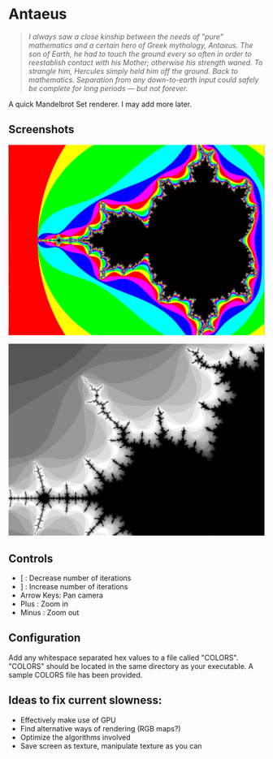 # Antaeus
> *I always saw a close kinship between the needs of "pure" mathematics and a certain hero of Greek mythology, Antaeus. The son of Earth, he had to touch the ground every so often in order to reestablish contact with his Mother; otherwise his strength waned. To strangle him, Hercules simply held him off the ground. Back to mathematics. Separation from any down-to-earth input could safely be complete for long periods — but not forever.*

A quick Mandelbrot Set renderer. I may add more later.

## Screenshots
![rainbow.png](images/rainbow.png)

![gradient.png](images/grey.png)


## Controls
* [ : Decrease number of iterations
* ] : Increase number of iterations
* Arrow Keys: Pan camera
* Plus : Zoom in
* Minus : Zoom out

## Configuration
Add any whitespace separated hex values to a file called "COLORS". "COLORS" should be located in the same directory as your executable. A sample COLORS file has been provided.

## Ideas to fix current slowness:
* Effectively make use of GPU
* Find alternative ways of rendering (RGB maps?)
* Optimize the algorithms involved
* Save screen as texture, manipulate texture as you can


